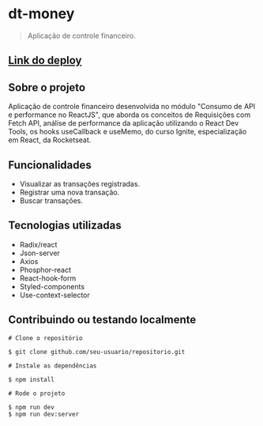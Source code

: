 # dt-money

> Aplicação de controle financeiro.

## [Link do deploy](https://dt-money-nu.vercel.app/)

## Sobre o projeto

Aplicação de controle financeiro desenvolvida no módulo "Consumo de API e performance no ReactJS", que aborda os conceitos de Requisições com Fetch API,
análise de performance da aplicação utilizando o React Dev Tools, os hooks useCallback e useMemo, do curso Ignite, especialização em React, da Rocketseat.

## Funcionalidades

- Visualizar as transações registradas.
- Registrar uma nova transação.
- Buscar transações.

## Tecnologias utilizadas

- Radix/react
- Json-server
- Axios
- Phosphor-react
- React-hook-form
- Styled-components
- Use-context-selector

## Contribuindo ou testando localmente 

```
# Clone o repositório 

$ git clone github.com/seu-usuario/repositorio.git
```

```
# Instale as dependências 

$ npm install
```

```
# Rode o projeto

$ npm run dev
$ npm run dev:server
```
